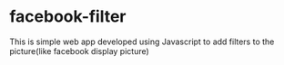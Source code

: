 # facebook-filter
This is simple web app developed using Javascript to add filters to the picture(like facebook display picture)
